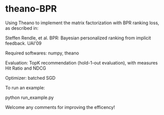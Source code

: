 # theano-BPR
Using Theano to implement the matrix factorization with BPR ranking loss, as described in:

Steffen Rendle, et al. BPR: Bayesian personalized ranking from implicit feedback. UAI'09


Required softwares: numpy, theano

Evaluation: TopK recommendation (hold-1-out evaluation), with measures Hit Ratio and NDCG

Optimizer: batched SGD

To run an example: 

  python run_example.py


  
Welcome any comments for improving the efficency! 

